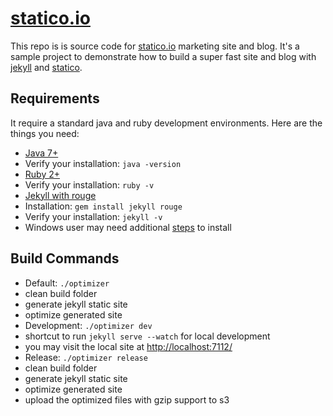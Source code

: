 [statico.io](https://statico.io)
===================

This repo is is source code for [statico.io](https://statico.io) marketing site and blog. It's a sample project to demonstrate how to build a super fast site and blog with [jekyll](http://jekyllrb.com/) and [statico](https://statico.io/). 

Requirements
------------------
It require a standard java and ruby development environments. Here are the things you need:

* [Java 7+](http://www.oracle.com/technetwork/java/javase/downloads/index.html)
 * Verify your installation: `java -version`
* [Ruby 2+](https://www.ruby-lang.org/en/installation/)
 * Verify your installation: `ruby -v`
* [Jekyll with rouge](http://jekyllrb.com/docs/installation/)
 * Installation: `gem install jekyll rouge`
 * Verify your installation: `jekyll -v`
 * Windows user may need additional [steps](http://jekyllrb.com/docs/windows/) to install

Build Commands
------------------

* Default: `./optimizer`
 * clean build folder
 * generate jekyll static site
 * optimize generated site
* Development: `./optimizer dev`
 * shortcut to run `jekyll serve --watch` for local development
 * you may visit the local site at [http://localhost:7112/](http://localhost:7112/)
* Release: `./optimizer release`
 * clean build folder
 * generate jekyll static site
 * optimize generated site
 * upload the optimized files with gzip support to s3